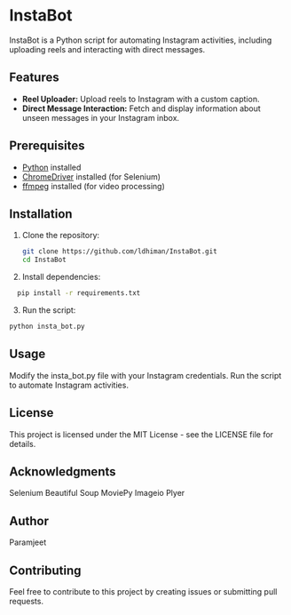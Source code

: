 # InstaBot

InstaBot is a Python script for automating Instagram activities, including uploading reels and interacting with direct messages.

## Features

- **Reel Uploader:** Upload reels to Instagram with a custom caption.
- **Direct Message Interaction:** Fetch and display information about unseen messages in your Instagram inbox.

## Prerequisites
- [Python](https://www.python.org/) installed
- [ChromeDriver](https://sites.google.com/chromium.org/driver/) installed (for Selenium)
- [ffmpeg](https://ffmpeg.org/download.html) installed (for video processing)

## Installation

1. Clone the repository:

   ```bash
   git clone https://github.com/ldhiman/InstaBot.git
   cd InstaBot
   ```
2. Install dependencies:
  ```bash
    pip install -r requirements.txt
  ```
3. Run the script:
```bash
python insta_bot.py
```

## Usage
Modify the insta_bot.py file with your Instagram credentials.
Run the script to automate Instagram activities.

## License
This project is licensed under the MIT License - see the LICENSE file for details.

## Acknowledgments
Selenium
Beautiful Soup
MoviePy
Imageio
Plyer

## Author
Paramjeet

## Contributing
Feel free to contribute to this project by creating issues or submitting pull requests.
